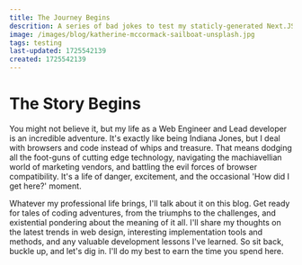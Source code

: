 ```yaml
---
title: The Journey Begins
descrition: A series of bad jokes to test my staticly-generated Next.JS blog application
image: /images/blog/katherine-mccormack-sailboat-unsplash.jpg
tags: testing
last-updated: 1725542139
created: 1725542139
---
```


# The Story Begins

You might not believe it, but my life as a Web Engineer and Lead developer is an incredible adventure. It's exactly like being Indiana Jones, but I deal with browsers and code instead of whips and treasure. That means dodging all the foot-guns of cutting edge technology, navigating the machiavellian world of marketing vendors, and battling the evil forces of browser compatibility. It's a life of danger, excitement, and the occasional 'How did I get here?' moment. 

Whatever my professional life brings, I'll talk about it on this blog. Get ready for tales of coding adventures, from the triumphs to the challenges, and existential pondering about the meaning of it all. I'll share my thoughts on the latest trends in web design, interesting implementation tools and methods, and any valuable development lessons I've learned. So sit back, buckle up, and let's dig in. I'll do my best to earn the time you spend here. 
